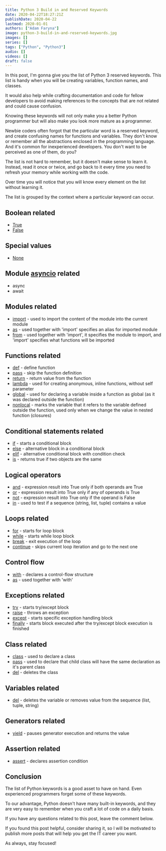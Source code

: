```yaml
---
title: Python 3 Build in and Reserved Keywords
date: 2020-04-22T18:27:21Z
publishDate: 2020-04-22
lastmod: 2020-01-01
authors: ["Adam Faryna"]
image: python-3-build-in-and-reserved-keywords.jpg
images: []
series: []
tags: ["Python", "Python3"]
audio: []
videos: []
draft: false
---
```


In this post, I'm gonna give you the list of Python 3 reserved keywords. This list is handy when you will be creating variables, function names, and classes.

It would also help while crafting documentation and code for fellow developers to avoid making references to the concepts that are not related and could cause confusion.

Knowing these keywords will not only make you a better Python programmer but will also make you look more mature as a programmer.

Newbie coders often forgot that the particular word is a reserved keyword, and create confusing names for functions and variables. They don't know or remember all the abstractions enclosed in the programming language. And it's common for inexperienced developers. You don't want to be perceived as one of them, do you?

The list is not hard to remember, but it doesn't make sense to learn it. Instead, read it once or twice, and go back to it every time you need to refresh your memory while working with the code.

Over time you will notice that you will know every element on the list without learning it.

The list is grouped by the context where a particular keyword can occur.

## Boolean related

- [True](https://docs.python.org/3/library/constants.html?highlight=false#True)
- [False](https://docs.python.org/3/library/constants.html?highlight=false#False)

## Special values

- [None](https://docs.python.org/3/library/constants.html?highlight=none#None)

## Module [asyncio](https://docs.python.org/3/library/asyncio.html) related

- async
- await

## Modules related

- [import](https://docs.python.org/3/library/2to3.html?highlight=import#2to3fixer-import) - used to import the content of the module into the current module
- [as](https://docs.python.org/3/reference/import.html?highlight=import#submodules) - used together with 'import' specifies an alias for imported module
- [from](https://docs.python.org/3/reference/import.html?highlight=import#submodules) - used together with 'import', it specifies the module to import, and 'import' specifies what functions will be imported

## Functions related

- [def](https://docs.python.org/3/reference/compound_stmts.html#function-definitions) - define function
- [pass](https://docs.python.org/3/reference/simple_stmts.html#the-pass-statement) - skip the function definition
- [return](https://docs.python.org/3/reference/simple_stmts.html#the-return-statement) - return value from the function
- [lambda](https://docs.python.org/3/reference/compound_stmts.html#index-24) - used for creating anonymous, inline functions, without self parameter
- [global](https://docs.python.org/3/reference/simple_stmts.html#index-22) - used for declaring a variable inside a function as global (as it was declared outside the function)
- [nonlocal](https://docs.python.org/3/reference/simple_stmts.html#index-44) - marks the variable that it refers to the variable defined outside the function, used only when we change the value in nested function (closures)

## Conditional statements related

- [if](https://docs.python.org/3/reference/compound_stmts.html#if) - starts a conditional block
- [else](https://docs.python.org/3/reference/compound_stmts.html#else) - alternative block in a conditional block
- [elif](https://docs.python.org/3/reference/compound_stmts.html#the-if-statement) - alternative conditional block with condition check
- [is](https://docs.python.org/3/reference/expressions.html#is) - returns true if two objects are the same

## Logical operators

- [and](https://docs.python.org/3/reference/expressions.html#and) - expression result into True only if both operands are True
- [or](https://docs.python.org/3/reference/expressions.html#and) - expression result into True only if any of operands is True
- [not](https://docs.python.org/3/reference/expressions.html#and) - expression result into True only if the operand is False
- [in](https://docs.python.org/3/reference/expressions.html#in) - used to test if a sequence (string, list, tuple) contains a value

## Loops related

- [for](https://docs.python.org/3/reference/compound_stmts.html#for) - starts for loop block
- [while](https://docs.python.org/3/reference/compound_stmts.html#while) - starts while loop block
- [break](https://docs.python.org/3/reference/simple_stmts.html#break) - exit execution of the loop
- [continue](https://docs.python.org/3/reference/simple_stmts.html#the-continue-statement) - skips current loop iteration and go to the next one

## Control flow

- [with](https://docs.python.org/3/reference/compound_stmts.html#with) - declares a control-flow structure
- [as](https://docs.python.org/3/reference/compound_stmts.html#with) - used together with 'with'

## Exceptions related

- [try](https://docs.python.org/3/reference/compound_stmts.html#try) - starts try/except block
- [raise](https://docs.python.org/3/reference/simple_stmts.html#raise) - throws an exception
- [except](https://docs.python.org/3/reference/compound_stmts.html#except) - starts specific exception handling block
- [finally](https://docs.python.org/3/reference/compound_stmts.html#finally) - starts block executed after the try/except block execution is finished

## Class related

- [class](https://docs.python.org/3/glossary.html#term-class) - used to declare a class
- [pass](https://docs.python.org/3/reference/simple_stmts.html#index-20) - used to declare that child class will have the same declaration as it's parent class
- [del](https://docs.python.org/3/reference/simple_stmts.html#del) - deletes the class

## Variables related

- [del](https://docs.python.org/3/reference/simple_stmts.html#del) - deletes the variable or removes value from the sequence (list, tuple, string)

## Generators related

- [yield](https://docs.python.org/3/reference/expressions.html#index-22) - pauses generator execution and returns the value

## Assertion related

- [assert](https://docs.python.org/3/reference/simple_stmts.html#assert) - declares assertion condition

## Conclusion

The list of Python keywords is a good asset to have on hand. Even experienced programmers forget some of these keywords.

To our advantage, Python doesn't have many built-in keywords, and they are very easy to remember when you craft a lot of code on a daily basis.

If you have any questions related to this post, leave the comment below.

If you found this post helpful, consider sharing it, so I will be motivated to publish more posts that will help you get the IT career you want.

As always, stay focused!
